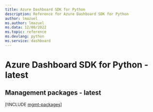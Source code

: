 ```yaml
---
title: Azure Dashboard SDK for Python
description: Reference for Azure Dashboard SDK for Python
author: lmazuel
ms.author: lmazuel
ms.data: 12/08/2022
ms.topic: reference
ms.devlang: python
ms.service: dashboard
---
```

# Azure Dashboard SDK for Python - latest

## Management packages - latest
[!INCLUDE [mgmt-packages](dashboard-mgmt-index.md)]